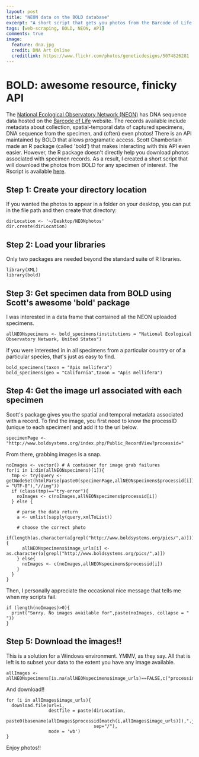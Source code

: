 ```yaml
---
layout: post
title: "NEON data on the BOLD database"
excerpt: "A short script that gets you photos from the Barcode of Life API"
tags: [web-scraping, BOLD, NEON, API]
comments: true
image:
  feature: dna.jpg
  credit: DNA Art Online
  creditlink: https://www.flickr.com/photos/geneticdesigns/5074826281
---
```


# BOLD: awesome resource, finicky API
The [National Ecological Observatory Network (NEON)](http://www.neoninc.org) has DNA sequence data hosted on the [Barcode of Life](http://www.boldsystems.org) website. The records available include metadata about collection, spatial-temporal data of captured specimens, DNA sequence from the specimen, and (often) even photos!
There is an API maintained by BOLD that allows programatic access. Scott Chamberlain made an R package (called 'bold') that makes interacting with this API even easier. However, the R package doesn't directly help you download photos associated with specimen records. 
As a result, I created a short script that will download the photos from BOLD for any specimen of interest. The Rscript is available [here](https://github.com/klevan/carabid-workshop/blob/master/code/neon-BOLD-data.R).

## Step 1: Create your directory location
If you wanted the photos to appear in a folder on your desktop, you can put in the file path and then create that directory:

    dirLocation <- '~/Desktop/NEONphotos' 
    dir.create(dirLocation)

## Step 2: Load your libraries
Only two packages are needed beyond the standard suite of R libraries.

    library(XML)
    library(bold)

## Step 3: Get specimen data from BOLD using Scott's awesome 'bold' package
I was interested in a data frame that contained all the NEON uploaded specimens.

    allNEONspecimens <- bold_specimens(institutions = "National Ecological Observatory Network, United States")

If you were interested in in all specimens from a particular country or of a particular species, that's just as easy to find.

    bold_specimens(taxon = "Apis mellifera")
    bold_specimens(geo = "California",taxon = "Apis mellifera")

## Step 4: Get the image url associated with each specimen
Scott's package gives you the spatial and temporal metadata associated with a record. To find the image, you first need to know the processID (unique to each specimen) and add it to the url below.

    specimenPage <- "http://www.boldsystems.org/index.php/Public_RecordView?processid="

From there, grabbing images is a snap.

    noImages <- vector() # A container for image grab failures
    for(i in 1:dim(allNEONspecimens)[1]){
      tmp <- try(query <- getNodeSet(htmlParse(paste0(specimenPage,allNEONspecimens$processid[i]),encoding = "UTF-8"),"//img"))
      if (class(tmp)=="try-error"){
        noImages <- c(noImages,allNEONspecimens$processid[i])
      } else {
      
        # parse the data return
        a <- unlist(sapply(query,xmlToList)) 
        
        # choose the correct photo 
        if(length(as.character(a[grepl("http://www.boldsystems.org/pics/",a)]))>0){
          allNEONspecimens$image_urls[i] <- as.character(a[grepl("http://www.boldsystems.org/pics/",a)]) 
        } else{
          noImages <- c(noImages,allNEONspecimens$processid[i])
        }
      }
    }

Then, I personally appreciate the occasional nice message that tells me when my scripts fail.

    if (length(noImages)>0){
      print("Sorry. No images available for",paste(noImages, collapse = " "))
    }

## Step 5: Download the images!! 
This is a solution for a Windows environment. YMMV, as they say.
All that is left is to subset your data to the extent you have any image available.

    allImages <- allNEONspecimens[is.na(allNEONspecimens$image_urls)==FALSE,c("processid","image_urls")]

And download!!

    for (i in allImages$image_urls){
      download.file(url=i,
                    destfile = paste(dirLocation,
                                     paste0(basename(allImages$processid[match(i,allImages$image_urls)]),".jpg"),
                                     sep="/"), 
                    mode = 'wb')
    }

Enjoy photos!!
